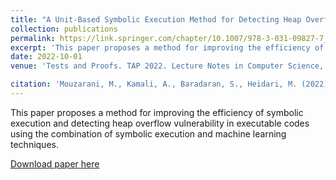 ```yaml
---
title: "A Unit-Based Symbolic Execution Method for Detecting Heap Overflow Vulnerability in Executable Codes"
collection: publications
permalink: https://link.springer.com/chapter/10.1007/978-3-031-09827-7_6
excerpt: 'This paper proposes a method for improving the efficiency of symbolic execution and detecting heap overflow vulnerability in executable codes using the combination of symbolic execution and machine learning techniques.'
date: 2022-10-01
venue: 'Tests and Proofs. TAP 2022. Lecture Notes in Computer Science, vol 13361. Springer, Cham.'

citation: 'Mouzarani, M., Kamali, A., Baradaran, S., Heidari, M. (2022). A Unit-Based Symbolic Execution Method for Detecting Heap Overflow Vulnerability in Executable Codes. In: Kovács, L., Meinke, K. (eds) Tests and Proofs. TAP 2022. Lecture Notes in Computer Science, vol 13361. Springer, Cham. https://doi.org/10.1007/978-3-031-09827-7_6'
---
```

This paper proposes a method for improving the efficiency of symbolic execution and detecting heap overflow vulnerability in executable codes using the combination of symbolic execution and machine learning techniques.

[Download paper here](https://github.com/SaraBaradaran/SaraBaradaran.github.io/blob/main/papers/HovDetection.pdf)
